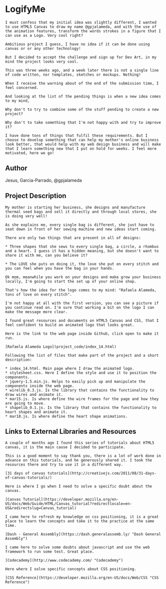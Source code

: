 # LogifyMe

	I must confess that my initial idea was slightly different, I wanted to use HTML5 Canvas to draw my name @gpjalameda, and with the use of the animation features, transform the words strokes in a figure that I can use as a Logo. Very cool right?

	Ambitious project I guess, I have no idea if it can be done using canvas or or any other technology!

	But I decided to accept the challenge and sign up for Dev Art, in my mind the project looks very cool.

	This was three weeks ago, and a week later there is not a single line of code written, nor templates, sketches or mockups. Nothing!

	When I receive the warning about of the end of the submission time, I feel concerned.

	And looking at the list of the pending things is when a new idea comes to my mind, 

	Why don't to try to combine some of the stuff pending to create a new project?	

	Why don't to take something that I'm not happy with and try to improve it?

	I have done tons of things that fulfil these requirements. But I choose to develop something that can help my mother's online business look better, that would help with my web design business and will make that I learn something new that I put on hold for weeks. I feel more motivated, here we go!

## Author

  Jesus, Garcia-Parrado, @gpjalameda

## Project Description

	My mother is starting her business, she designs and manufacture thermal seed bags and sell it directly and through local stores, she is doing very well!

	As she explains me, every single bag is different, she just have to seat down in front of her sewing machine and new ideas start coming.

	There are only two things that are present in all of designs:

	* Three shapes that she sews to every single bag, a circle, a rhombus and a heart. I guess it has a hidden meaning, but she doesn't want to share it with me, can you believe it?

	* The LOVE she puts on doing it, the love she put on every stitch and you can feel when you have the bag in your hands.

	Ok mom, meanwhile you work on your designs and make grow your business locally, I'm going to start the set up of your online shop.

	That's how the idea for the logo comes to my mind: "Rafaela Alameda, tons of love on every stitch".

	I'm not happy at all with the first version, you can see a picture if you continue read on. I'm sure that working a bit on the logo I can make the message more clear.

	I found great resources and documents on HTML5 Canvas and CSS, that I feel confident to build an animated logo that looks great.

  	Here is the link to the web page inside Github, click open to make it run.

 	[Rafaela Alameda Logo](project_code/index_14.html)

 	Following the list of files that make part of the project and a short description:

	* index_14.html. Main page where I draw the animated logo.
	* stylesheet.css. Here I define the style and use it to position the components.
 	* jquery-1.5.min.js. Helps to easily pick up and manipulate the components inside the web page.
 	* wirelib_0.3.js. Is the library that contains the functionality to draw wires and animate it.
 	* mar15.js. Is where define the wire frames for the page and how they are going to move.
 	* shapelib_0.1.js. Is the library that contains the functionality to heart shapes and animate it.
 	* mar18.js. Is where define the heart shape animations.

## Links to External Libraries and Resources

	A couple of months ago I found this series of tutorials about HTML5 canvas, it is the main cause I decided to participate.

	This is a good moment to say thank you, there is a lot of work done in advance on this tutorials, and he generously shared it. I took the resources there and try to use it in a different way.

	[31 days of canvas tutorials](http://creativejs.com/2011/08/31-days-of-canvas-tutorials/)

	Here is where I go when I need to solve a specific doubt about the canvas.

	[Canvas Tutorial](https://developer.mozilla.org/en-US/docs/Web/Guide/HTML/Canvas_tutorial?redirectlocale=en-US&redirectslug=Canvas_tutorial)

	I came here to refresh my knowledge on css positioning, it is a great place to learn the concepts and take it to the practice at the same time.

	[Dash - General Assembly](https://dash.generalassemb.ly/ "Dash General Assembly")

	I came here to solve some doubts about javascript and use the web framework to run some test. Great place.

	[Codecademy](http://www.codecademy.com/ "Codecademy")

	Here where I solve specific concepts about CSS positioning.

	[CSS Reference](https://developer.mozilla.org/en-US/docs/Web/CSS "CSS Reference")

